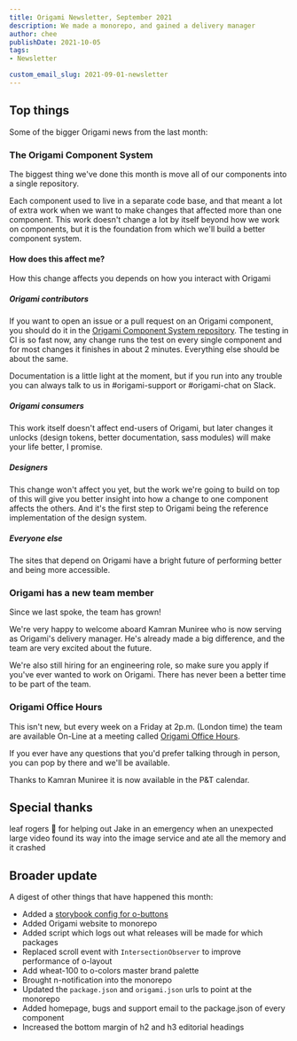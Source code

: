 ```yaml
---
title: Origami Newsletter, September 2021
description: We made a monorepo, and gained a delivery manager
author: chee
publishDate: 2021-10-05
tags:
- Newsletter

custom_email_slug: 2021-09-01-newsletter
---
```


## Top things

Some of the bigger Origami news from the last month:

### The Origami Component System

The biggest thing we've done this month is move all of our components into a single repository.

Each component used to live in a separate code base, and that meant a lot of extra work when we want to make changes that affected more than one component. This work doesn't change a lot by itself beyond how we work on components, but it is the foundation from which we'll build a better component system.

#### How does this affect me?

How this change affects you depends on how you interact with Origami

##### Origami contributors

If you want to open an issue or a pull request on an Origami component, you should do it in the [Origami Component System repository](https://github.com/Financial-Times/origami). The testing in CI is so fast now, any change runs the test on every single component and for most changes it finishes in about 2 minutes. Everything else should be about the same.

Documentation is a little light at the moment, but if you run into any trouble you can always talk to us in #origami-support or #origami-chat on Slack.

##### Origami consumers

This work itself doesn't affect end-users of Origami, but later changes it unlocks (design tokens, better documentation, sass modules) will make your life better, I promise.

##### Designers

This change won't affect you yet, but the work we're going to build on top of this will give you better insight into how a change to one component affects the others. And it's the first step to Origami being the reference implementation of the design system.

##### Everyone else

The sites that depend on Origami have a bright future of performing better and being more accessible.




### Origami has a new team member


Since we last spoke, the team has grown!

We're very happy to welcome aboard Kamran Muniree who is now serving as Origami's delivery manager. He's already made a big difference, and the team are very excited about the future.

We're also still hiring for an engineering role, so make sure you apply if you've ever wanted to work on Origami. There has never been a better time to be part of the team.




### Origami Office Hours

This isn't new, but every week on a Friday at 2p.m. (London time) the team are available On-Line at a meeting called [Origami Office Hours](https://calendar.google.com/event?action=TEMPLATE&tmeid=MWVzZDgzMmhtcXZhYTVvNmlyZXZyNm5tNjdfMjAyMTEwMDhUMTMwMDAwWiBjaGVlLnJhYmJpdHNAZnQuY29t&tmsrc=chee.rabbits%40ft.com&scp=ALL).

If you ever have any questions that you'd prefer talking through in person, you can pop by there and we'll be available.

Thanks to Kamran Muniree it is now available in the P&T calendar.


## Special thanks

leaf rogers 🍃 for helping out Jake in an emergency when an unexpected large video found its way into the image service and ate all the memory and it crashed


## Broader update

A digest of other things that have happened this month:

- Added a [storybook config for o-buttons](https://origami.ft.com/storybook/?path=/story/button--inverse&args=label:Edit;size:big;type:primary;icon:edit)
- Added Origami website to monorepo
- Added script which logs out what releases will be made for which packages
- Replaced scroll event with `IntersectionObserver` to improve performance of o-layout
- Add wheat-100 to o-colors master brand palette
- Brought n-notification into the monorepo
- Updated the `package.json` and `origami.json` urls to point at the monorepo
- Added homepage, bugs and support email to the package.json of every component
- Increased the bottom margin of h2 and h3 editorial headings
